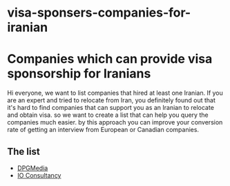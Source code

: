 # visa-sponsers-companies-for-iranian

# Companies which can provide visa sponsorship for Iranians

Hi everyone, we want to list companies that hired at least one Iranian. 
If you are an expert and tried to relocate from Iran, you definitely found out that it's hard to find companies that can support you as an Iranian to relocate and obtain visa.
so we want to create a list that can help you query the companies much easier. by this approach you can improve your conversion rate of getting an interview from European or Canadian companies.



## The list
- [DPGMedia](https://www.dpgmediagroup.com/nl-NL/werken-bij-dpg)
- [IO Consultancy](https://www.iodigital.com/nl/carriere)
